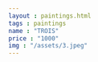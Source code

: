 ```yaml
---
layout : paintings.html
tags : paintings
name : "TROIS"
price : "1000"
img : "/assets/3.jpeg"
---
```

